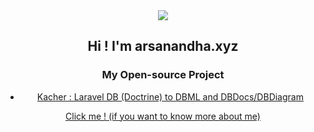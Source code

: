 <div style="text-align:center">
    <img src="https://arsanandha.xyz/images/arsanandha.xyz-v2-01.png?d136e9594138b0bf38e5d802076b6c75"/>
    <h2>Hi ! I'm arsanandha.xyz</h2>
    <h3>My Open-source Project</h3>
    <ul>
        <li><a href="https://github.com/aphisitworachorch/kacher">Kacher : Laravel DB (Doctrine) to DBML and DBDocs/DBDiagram</a></li>
    </ul>
    <a href="https://arsanandha.xyz/about">Click me ! (if you want to know more about me)</a>
</div>
